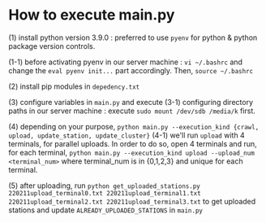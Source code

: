 # How to execute main.py

(1) install python version 3.9.0
  : preferred to use `pyenv` for python & python package version controls.
  
  (1-1) before activating pyenv in our server machine
 	: `vi ~/.bashrc` and change the `eval pyenv init...` part accordingly.
           Then, `source ~/.bashrc` 

(2) install pip modules in `depedency.txt`


(3) configure variables in `main.py` and execute
  (3-1) configuring directory paths in our server machine
        : execute `sudo mount /dev/sdb /media/k` first.

(4) depending on your purpose,
	`python main.py --execution_kind {crawl, upload, update_station, update_cluster}`
	(4-1) we'll run `upload` with 4 terminals, for parallel uploads.
        In order to do so, open 4 terminals and run, for each terminal,
        `python main.py --execution_kind upload --upload_num <terminal_num>`
        where terminal_num is in {0,1,2,3} and unique for each terminal.

(5) after uploading, run `python get_uploaded_stations.py 220211upload_terminal0.txt 220211upload_terminal1.txt 220211upload_terminal2.txt 220211upload_terminal3.txt` to get uploaded stations and update `ALREADY_UPLOADED_STATIONS` in `main.py`
